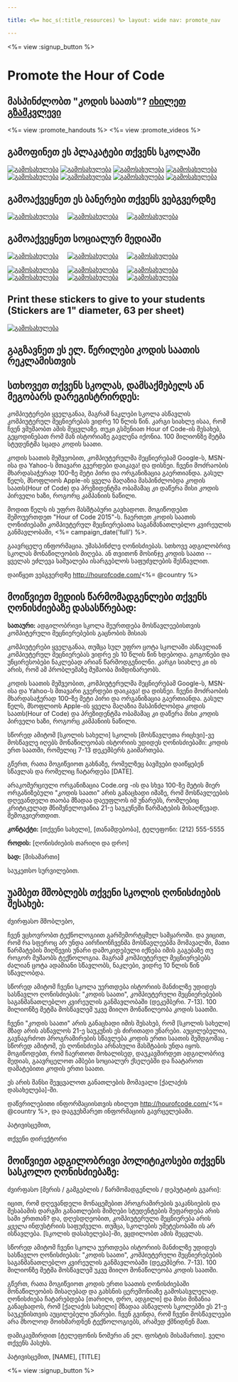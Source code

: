 ```yaml
---

title: <%= hoc_s(:title_resources) %> layout: wide nav: promote_nav

---
```


<link rel="stylesheet" type="text/css" href="/css/promote-page.css" />
</link>

<%= view :signup_button %>

# Promote the Hour of Code

## მასპინძლობთ "კოდის საათს"? [იხილეთ გზამკვლევი](<%= resolve_url('/resources/how-to') %>)

<%= view :promote_handouts %> <%= view :promote_videos %>

<a id="posters"></a>

## გამოფინეთ ეს პლაკატები თქვენს სკოლაში

[![გამოსახულება](/images/fit-280/malala-yousafzai.png)](/files/malala-yousafzai-poster.pdf) [![გამოსახულება](/images/fit-280/sheryl-sandberg.png)](/files/sheryl-sandberg-poster.pdf) [![გამოსახულება](/images/fit-280/mark-zuckerberg.png)](/files/mark-zuckerberg-poster.pdf) [![გამოსახულება](/images/fit-280/marissa-mayer.png)](/files/marissa-mayer-poster.pdf) [![გამოსახულება](/images/fit-280/susan.png)](/files/susan-wojcicki-poster.pdf) [![გამოსახულება](/images/fit-280/chris-bosh.png)](/files/chris-bosh-poster.pdf) [![გამოსახულება](/images/fit-280/barack-obama.png)](/files/barack-obama-poster.pdf) [![გამოსახულება](/images/fit-280/ashton-kutcher.png)](/files/ashton-kutcher-poster.pdf)

<a id="banners"></a>

## გამოაქვეყნეთ ეს ბანერები თქვენს ვებგვერდზე

[![გამოსახულება](/images/fit-250/banner1.jpg)](/images/banner1.jpg)&nbsp;&nbsp;&nbsp;&nbsp; [![გამოსახულება](/images/fit-250/banner3.jpg)](/images/banner3.jpg)&nbsp;&nbsp;&nbsp;&nbsp; [![გამოსახულება](/images/fit-500/banner5.jpg)](/images/banner5.jpg)&nbsp;&nbsp;&nbsp;&nbsp;

<a id="social"></a>

## გამოაქვეყნეთ სოციალურ მედიაში

[![გამოსახულება](/images/fit-250/social-1.jpg)](/images/social-1.jpg)&nbsp;&nbsp;&nbsp;&nbsp; [![გამოსახულება](/images/fit-250/social-2.jpg)](/images/social-2.jpg)&nbsp;&nbsp;&nbsp;&nbsp; [![გამოსახულება](/images/fit-250/social-3.jpg)](/images/social-3.jpg)&nbsp;&nbsp;&nbsp;&nbsp;

[![გამოსახულება](/images/fit-250/mark.jpg)](/images/mark.jpg)&nbsp;&nbsp;&nbsp;&nbsp; [![გამოსახულება](/images/fit-250/susan.png)](/images/susan.png)&nbsp;&nbsp;&nbsp;&nbsp; [![გამოსახულება](/images/fit-250/chris.jpg)](/images/chris.jpg)&nbsp;&nbsp;&nbsp;&nbsp; [![გამოსახულება](/images/fit-250/marissa.jpg)](/images/marissa.jpg)&nbsp;&nbsp;&nbsp;&nbsp; [![გამოსახულება](/images/fit-250/ashton.jpg)](/images/ashton.jpg)&nbsp;&nbsp;&nbsp;&nbsp; [![გამოსახულება](/images/fit-250/barack.jpg)](/images/barack.jpg)&nbsp;&nbsp;&nbsp;&nbsp;

<a id="stickers"></a>

## Print these stickers to give to your students (Stickers are 1" diameter, 63 per sheet)

[![გამოსახულება](/images/fit-250/hour-of-code-stickers.png)](/images/hour-of-code-stickers.pdf)

<a id="sample-emails"></a>

## გაგზავნეთ ეს ელ. წერილები კოდის საათის რეკლამისთვის

<a id="email"></a>

## სთხოვეთ თქვენს სკოლას, დამსაქმებელს ან მეგობარს დარეგისტრირდეს:

კომპიუტერები ყველგანაა, მაგრამ ნაკლები სკოლა ასწავლის კომპიუტერულ მეცნიერებას ვიდრე 10 წლის წინ. კარგი სიახლე ისაა, რომ ჩვენ ვმუშაობთ ამის შეცვლაზე. თუკი გსმენიათ Hour of Code-ის შესახებ, გეცოდინებათ რომ მან ისტორიაზე გავლენა იქონია. 100 მილიონზე მეტმა სტუდენტმა სცადა კოდის საათი.

კოდის საათის მეშვეობით, კომპიუტერულმა მეცნიერებამ Google-ს, MSN-ისა და Yahoo-ს მთავარი გვერდები დაიკავა! და დისნეი. ჩვენი მოძრაობის მხარდასაჭერად 100–ზე მეტი პირი და ორგანიზაცია გაერთიანდა. გასულ წელს, მსოფლიოს Apple-ის ყველა მაღაზია მასპინძლობდა კოდის საათს(Hour of Code) და პრეზიდენტმა ობამამაც კი დაწერა მისი კოდის პირველი ხაზი, როგორც კამპანიის ნაწილი.

მოდით წელს ის უფრო მასშტაბური გავხადოთ. მოგიწოდებთ შემოუერთდეთ "Hour of Code 2015"-ს. ჩაერთეთ კოდის საათის ღონიძიებაში კომპიუტერულ მეცნიერებათა საგანმანათლებლო კვირეულის განმავლობაში, <%= campaign_date('full') %>.

გაავრცელე ინფორმაცია. უმასპინძლე ღონისძიებას. სთხოვე ადგილობრივ სკოლას მონაწილეობის მიღება. ან თვითონ მოსინჯე კოდის საათი -- ყველას ეძლევა საშუალება ისარგებლოს საფუძვლების შესწავლით.

დაიწყეთ ვებგვერდზე http://hourofcode.com/<%= @country %>

<a id="media-pitch"></a>

## მოიწვიეთ მედიის წარმომადგენლები თქვენს ღონისძიებაზე დასასწრებად:

**სათაური:** ადგილობრივი სკოლა შეურთდება მოსწავლეებისთვის კომპიტერული მეცნიერებების გაცნობის მისიას

კომპიუტერები ყველგანაა, თუმცა სულ უფრო ცოტა სკოლაში ასწავლიან კომპიუტერულ მეცნიერებას ვიდრე ეს 10 წლის წინ ხდებოდა. გოგონები და უნცირესობები ნაკლებად არიან წარმოდგენილნი. კარგი სიახლე კი ის არის, რომ ამ პრობლემაზე მუშაობა მიმდინარეობს.

კოდის საათის მეშვეობით, კომპიუტერულმა მეცნიერებამ Google-ს, MSN-ისა და Yahoo-ს მთავარი გვერდები დაიკავა! და დისნეი. ჩვენი მოძრაობის მხარდასაჭერად 100–ზე მეტი პირი და ორგანიზაცია გაერთიანდა. გასულ წელს, მსოფლიოს Apple-ის ყველა მაღაზია მასპინძლობდა კოდის საათს(Hour of Code) და პრეზიდენტმა ობამამაც კი დაწერა მისი კოდის პირველი ხაზი, როგორც კამპანიის ნაწილი.

სწორედ ამიტომ [სკოლის სახელი] სკოლის [მოსწავლეთა რიცხვი]-ვე მოსწავლე იღებს მონაწილეობას ისტორიის უდიდეს ღონისძიებაში: კოდის ერთ საათში, რომელიც 7-13 დეკემბერს გაიმართება.

გწერთ, რათა მოგიწვიოთ გახნაზე, რომელზეც ბავშვები დაიწყებენ სწავლას და რომელიც ჩატარდება [DATE].

არაკომერციული ორგანიზაცია Code.org -ის და სხვა 100-ზე მეტის მიერ ორგანიზებული "კოდის საათი" არის განაცხადი იმაზე, რომ მოსწავლეების დღევანდელი თაობა მზადაა დაეუფლოს იმ უნარებს, რომლებიც კრიტიკულად მნიშვნელოვანია 21-ე საუკუნეში წარმატების მისაღწევად. შემოგვიერთდით.

**კონტაქტი:** [თქვენი სახელი], [თანამდებობა], ტელეფონი: (212) 555-5555

**როდის:** [ღონისძიების თარიღი და დრო]

**სად:** [მისამართი]

საუკეთსო სურვილებით.

<a id="parents"></a>

## უამბეთ მშობლებს თქვენი სკოლის ღონისძიების შესახებ:

ძვირფასო მშობლებო,

ჩვენ ვცხოვრობთ ტექნოლოგიით გარშემორტყმულ სამყაროში. და ვიცით, რომ რა სფეროც არ უნდა აირჩიონჩვენმა მოსწავლეებმა მომავალში, მათი წარმატების მიღწევის უნარი დამოკიდებული იქნება იმის გაგებაზე თუ როგორ მუშაობს ტექნოლოგია. მაგრამ კომპიუტერულ მეცნიერებებს ძალიან ცოტა ადამიანი სწავლობს, ნაკლები, ვიდრე 10 წლის წინ სწავლობდა.

სწორედ ამიტომ ჩვენი სკოლა უერთდება ისტორიის მანძილზე უდიდეს სასწავლო ღონისძიებას: "კოდის საათი", კომპიუტერული მეცნიერებების საგანმანათლებლო კვირეულის განმავლობაში (დეკემბერი. 7-13). 100 მილიონზე მეტმა მოსწავლემ უკვე მიიღო მონაწილეობა კოდის საათში.

ჩვენი "კოდის საათი" არის განაცხადი იმის შესახებ, რომ [სკოლის სახელი] მზად არის ასწავლოს 21-ე საუკუნის ეს ძირითადი უნარები. აუცილებელია, გავნაგრძოთ პროგრამირების სწავლება კოდის ერთი საათის შემდგომაც - სწორედ ამიტომ, ეს ღონისძიება არნახული მასშტაბის უნდა იყოს. მოგიწოდებთ, რომ ჩაერთოთ მოხალისედ, დაუკავშირდეთ ადგილობრივ მედიას, გაავრცელოთ ამბები სოციალურ ქსელებში და ჩაატაროთ დამატებითი კოდის ერთი საათი.

ეს არის შანსი შევცვალოთ განათლების მომავალი [ქალაქის დასახელება]-ში.

დაწვრილებითი ინფორმაციისთვის იხილეთ http://hourofcode.com/<%= @country %>, და დაგვეხმარეთ ინფორმაციის გავრცელებაში.

პატივისცემით,

თქვენი დირექტორი

<a id="politicians"></a>

## მოიწვიეთ ადგილობრივი პოლიტიკოსები თქვენს სასკოლო ღონისძიებაზე:

ძვირფასო [მერის / გამგებლის / წარმომადგენლის / დეპუტატის გვარი]:

იცით, რომ დღევანდელი მონაცემებით პროგრამირების ვაკანსიების და შესაბამის დარგში განათლების მიმღები სტუდენტების შეფარდება არის სამი ერთთან? და, დღესდღეობით, კომპიუტერული მეცნიერება არის *ყველა* ინდუსტრიის საფუძველი. თუმცა, სკოლების უმეტესობაში ის არ ისწავლება. [სკოლის დასახელება]-ში, ვცდილობთ ამის შეცვლას.

სწორედ ამიტომ ჩვენი სკოლა უერთდება ისტორიის მანძილზე უდიდეს სასწავლო ღონისძიებას: "კოდის საათი", კომპიუტერული მეცნიერებების საგანმანათლებლო კვირეულის განმავლობაში (დეკემბერი. 7-13). 100 მილიონზე მეტმა მოსწავლემ უკვე მიიღო მონაწილეობა კოდის საათში.

გწერთ, რათა მოგიწვიოთ კოდის ერთი საათის ღონისძიებაში მონაწილეობის მისაღებად და გახსნის ცერემონიაზე გამოსასვლელად. ღონისძიება ჩატარებდება [თარიღი, დრო, ადგილი] და მისი მიზანია განაცხადოს, რომ [ქალაქის სახელი] მზადაა ასწავლოს სკოლებში ეს 21-ე საუკუნისთვის აუცილებელი უნარები. ჩვენ გვინდა, რომ ჩვენი მოსწავლეები არა მხოლოდ მოიხმარდნენ ტექნოლოგიებს, არამედ ქმნიდნენ მათ.

დამიკავშირდით [ტელეფონის ნომერი ან ელ. ფოსტის მისამართი]. ველი თქვენს პასუხს.

პატივისცემით, [NAME], [TITLE]

<%= view :signup_button %>